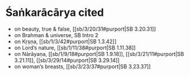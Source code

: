 # Śaṅkarācārya cited

* on beauty, true & false, [[sb/3/20/31#purport|SB 3.20.31]]
* on Brahman & universe, SB Intro 2
* on Kṛṣṇa, [[sb/1/3/42#purport|SB 1.3.42]]
* on Lord’s nature, [[sb/1/11/38#purport|SB 1.11.38]]
* on Nārāyaṇa, [[sb/1/9/18#purport|SB 1.9.18]], [[sb/3/21/11#purport|SB 3.21.11]], [[sb/3/29/14#purport|SB 3.29.14]]
* on woman’s breasts, [[sb/3/23/37#purport|SB 3.23.37]]
